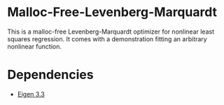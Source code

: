 # Malloc-Free-Levenberg-Marquardt

This is a malloc-free Levenberg-Marquardt optimizer for nonlinear least squares regression.
It comes with a demonstration fitting an arbitrary nonlinear function.

# Dependencies

* [Eigen 3.3](http://eigen.tuxfamily.org/index.php?title=3.3) 
